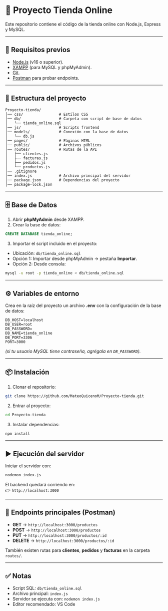 # 🛒 Proyecto Tienda Online

Este repositorio contiene el código de la tienda online con Node.js, Express y MySQL.

---

## 🚀 Requisitos previos

- [Node.js](https://nodejs.org/) (v16 o superior).
- [XAMPP](https://www.apachefriends.org/) (para MySQL y phpMyAdmin).
- [Git](https://git-scm.com/).
- [Postman](https://www.postman.com/) para probar endpoints.

---

## 📂 Estructura del proyecto

```
Proyecto-tienda/
│── css/                # Estilos CSS
│── db/                 # Carpeta con script de base de datos
│   └── tienda_online.sql
│── js/                 # Scripts frontend
│── models/             # Conexión con la base de datos
│   └── db.js
│── pages/              # Páginas HTML
│── public/             # Archivos públicos
│── routes/             # Rutas de la API
│   ├── clientes.js
│   ├── facturas.js
│   ├── pedidos.js
│   └── productos.js
│── .gitignore
│── index.js            # Archivo principal del servidor
│── package.json        # Dependencias del proyecto
│── package-lock.json
```

---

## 🗄️ Base de Datos

1. Abrir **phpMyAdmin** desde XAMPP.  
2. Crear la base de datos:

```sql
CREATE DATABASE tienda_online;
```

3. Importar el script incluido en el proyecto:  

- Ubicación: `db/tienda_online.sql`  
- Opción 1: Importar desde phpMyAdmin → pestaña **Importar**.  
- Opción 2: Desde consola:

```bash
mysql -u root -p tienda_online < db/tienda_online.sql
```

---

## ⚙️ Variables de entorno

Crea en la raíz del proyecto un archivo **.env** con la configuración de la base de datos:

```
DB_HOST=localhost
DB_USER=root
DB_PASSWORD=
DB_NAME=tienda_online
DB_PORT=3306
PORT=3000
```

*(si tu usuario MySQL tiene contraseña, agrégala en `DB_PASSWORD`).*

---

## 📦 Instalación

1. Clonar el repositorio:

```bash
git clone https://github.com/MateoQuicenoM/Proyecto-tienda.git
```

2. Entrar al proyecto:

```bash
cd Proyecto-tienda
```

3. Instalar dependencias:

```bash
npm install
```

---

## ▶️ Ejecución del servidor

Iniciar el servidor con:

```bash
nodemon index.js
```

El backend quedará corriendo en:  
👉 `http://localhost:3000`

---

## 🧪 Endpoints principales (Postman)

- **GET** → `http://localhost:3000/productos`  
- **POST** → `http://localhost:3000/productos`  
- **PUT** → `http://localhost:3000/productos/:id`  
- **DELETE** → `http://localhost:3000/productos/:id`  

También existen rutas para **clientes**, **pedidos** y **facturas** en la carpeta `routes/`.

---

## ✅ Notas

- Script SQL: `db/tienda_online.sql`  
- Archivo principal: `index.js`  
- Servidor se ejecuta con: `nodemon index.js`  
- Editor recomendado: VS Code
